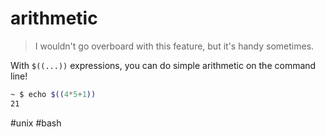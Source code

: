 # arithmetic
> I wouldn't go overboard with this feature, but it's handy sometimes.

With `$((...))` expressions, you can do simple arithmetic on the command line!

```bash
~ $ echo $((4*5+1))
21
```

#unix #bash